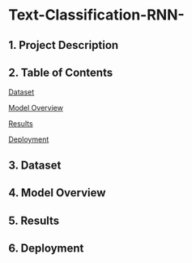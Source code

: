 # Text-Classification-RNN-

## 1. Project Description


## 2. Table of Contents
[Dataset](https://github.com/elnemr19/Text-Classification-RNN-/blob/main/README.md#3-dataset)

[Model Overview](https://github.com/elnemr19/Text-Classification-RNN-/blob/main/README.md#4-model-overview)


[Results](https://github.com/elnemr19/Text-Classification-RNN-/blob/main/README.md#5-results)

[Deployment](https://github.com/elnemr19/Text-Classification-RNN-/blob/main/README.md#6-deployment)


## 3. Dataset

## 4. Model Overview

## 5. Results

## 6. Deployment
